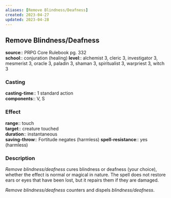 ```yaml
---
aliases: [Remove Blindness/Deafness]
created: 2023-04-27
updated: 2023-04-28
---
```


## Remove Blindness/Deafness

**source**:: PRPG Core Rulebook pg. 332  
**school**:: conjuration (healing)
**level**:: alchemist 3, cleric 3, investigator 3, mesmerist 3, oracle 3, paladin 3, shaman 3, spiritualist 3, warpriest 3, witch 3

### Casting

**casting-time**:: 1 standard action  
**components**:: V, S

### Effect

**range**:: touch  
**target**:: creature touched  
**duration**:: instantaneous  
**saving-throw**:: Fortitude negates (harmless)
**spell-resistance**:: yes (harmless)

### Description

*Remove blindness/deafness* cures blindness or deafness (your choice), whether the effect is normal or magical in nature. The spell does not restore ears or eyes that have been lost, but it repairs them if they are damaged.  
  
*Remove blindness/deafness* counters and dispels *blindness/deafness*.
